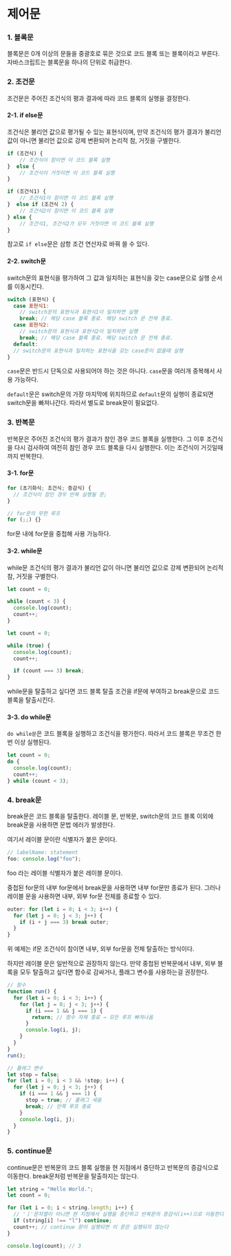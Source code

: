 # 제어문

### 1. 블록문

블록문은 0개 이상의 문들을 중괄호로 묶은 것으로 코드 블록 또는 블록이라고 부른다.
자바스크립트는 블록문을 하나의 단위로 취급한다.

### 2. 조건문

조건문은 주어진 조건식의 평과 결과에 따라 코드 블록의 실행을 결정한다.

#### 2-1. if else문

조건식은 불리언 값으로 평가될 수 있는 표현식이며, 만약 조건식의 평가 결과가 불리언 값이 아니면 불리언 값으로 강제 변환되어 논리적 참, 거짓을 구별한다.

```javascript
if (조건식) {
    // 조건식이 참이면 이 코드 블록 실행
}  else {
    // 조건식이 거짓이면 이 코드 블록 실행
}

if (조건식1) {
    // 조건식1이 참이면 이 코드 블록 실행
}  else if (조건식 2) {
    // 조건식2이 참이면 이 코드 블록 실행
} else {
    // 조건식1, 조건식2가 모두 거짓이면 이 코드 블록 실행
}
```

참고로 `if else`문은 삼항 조건 연산자로 바꿔 쓸 수 있다.

#### 2-2. switch문

switch문의 표현식을 평가하여 그 값과 일치하는 표현식을 갖는 case문으로 실행 순서를 이동시킨다.

```javascript
switch (표현식) {
  case 표현식1:
    // switch문의 표현식과 표현식1이 일치하면 실행
    break; // 해당 case 블록 종료. 해당 switch 문 전체 종료.
  case 표현식2:
    // switch문의 표현식과 표현식2이 일치하면 실행
    break; // 해당 case 블록 종료. 해당 switch 문 전체 종료.
  default:
  // switch문의 표현식과 일치하는 표현식을 갖는 case문이 없을때 실행
}
```

`case`문은 반드시 단독으로 사용되어야 하는 것은 아니다. `case`문을 여러개 중복해서 사용 가능하다.

`default`문은 switch문의 가장 마지막에 위치하므로 `default`문의 실행이 종료되면 switch문을 빠져나간다. 따라서 별도로 break문이 필요없다.

### 3. 반복문

반복문은 주어진 조건식의 평가 결과가 참인 경우 코드 블록을 실행한다. 그 이후 조건식을 다시 검사하여 여전히 참인 경우 코드 블록을 다시 실행한다. 이는 조건식이 거깃일때까지 반복한다.

#### 3-1. for문

```javascript
for (초기화식; 조건식; 증감식) {
  // 조건식이 참인 경우 반복 실행될 문;
}

// for문의 무한 루프
for (;;) {}
```

for문 내에 for문을 중첩해 사용 가능하다.

#### 3-2. while문

while문 조건식의 평가 결과가 불리언 값이 아니면 불리언 값으로 강제 변환되어 논리적 참, 거짓을 구별한다.

```javascript
let count = 0;

while (count < 3) {
  console.log(count);
  count++;
}
```

```javascript
let count = 0;

while (true) {
  console.log(count);
  count++;

  if (count === 3) break;
}
```

while문을 탈출하고 싶다면 코드 블록 탈출 조건을 if문에 부여하고 break문으로 코드 블록을 탈출시킨다.

#### 3-3. do while문

`do while문`은 코드 블록을 실행하고 조건식을 평가한다. 따라서 코드 블록은 무조건 한번 이상 실행된다.

```javascript
let count = 0;
do {
  console.log(count);
  count++;
} while (count < 3);
```

### 4. break문

break문은 코드 블록을 탈출한다. 레이블 문, 반복문, switch문의 코드 블록 이외에 break문을 사용하면 문법 에러가 발생한다.

여기서 레이블 문이란 식별자가 붙은 문이다.

```javascript
// labelName: statement
foo: console.log("foo");
```

foo 라는 레이블 식별자가 붙은 레이블 문이다.

중첩된 for문의 내부 for문에서 break문을 사용하면 내부 for문만 종료가 된다. 그러나 레이블 문을 사용하면 내부, 외부 for문 전체를 종료할 수 있다.

```javascript
outer: for (let i = 0; i < 3; i++) {
  for (let j = 0; j < 3; j++) {
    if (i + j === 3) break outer;
  }
}
```

위 예제는 if문 조건식이 참이면 내부, 외부 for문을 전체 탈출하는 방식이다.

하지만 레이블 문은 일반적으로 권장하지 않는다. 만약 중첩된 반복문에서 내부, 외부 블록을 모두 탈출하고 싶다면 함수로 감싸거나, 플래그 변수를 사용하는걸 권장한다.

```javascript
// 함수
function run() {
  for (let i = 0; i < 3; i++) {
    for (let j = 0; j < 3; j++) {
      if (i === 1 && j === 1) {
        return; // 함수 자체 종료 → 모든 루프 빠져나옴
      }
      console.log(i, j);
    }
  }
}
run();

// 플래그 변수
let stop = false;
for (let i = 0; i < 3 && !stop; i++) {
  for (let j = 0; j < 3; j++) {
    if (i === 1 && j === 1) {
      stop = true; // 플래그 세움
      break; // 안쪽 루프 종료
    }
    console.log(i, j);
  }
}
```

### 5. continue문

continue문은 반복문의 코드 블록 실행을 현 지점에서 중단하고 반복문의 증감식으로 이동한다. break문처럼 반복문을 탈출하지는 않는다.

```javascript
let string = "Hello World.";
let count = 0;

for (let i = 0; i < string.length; i++) {
  // 'ㅣ'문자열이 아니면 현 지점에서 실행을 중단하고 반복문의 증감식(i++)으로 이동한다
  if (string[i] !== "l") continue;
  count++; // continue 문이 실행되면 이 문은 실행되지 않는다
}

console.log(count); // 3
```
